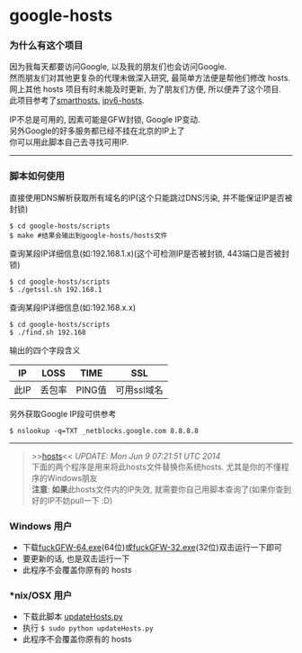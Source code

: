 google-hosts
============

### 为什么有这个项目

因为我每天都要访问Google, 以及我的朋友们也会访问Google.<br/>
然而朋友们对其他更复杂的代理未做深入研究, 最简单方法便是帮他们修改 hosts.<br/>
网上其他 hosts 项目有时未能及时更新, 为了朋友们方便, 所以便弄了这个项目.<br/>
此项目参考了[smarthosts][smarthosts], [ipv6-hosts][ipv6-hosts].<br/>

IP不总是可用的, 因素可能是GFW封锁, Google IP变动.<br/>
另外Google的好多服务都已经不挂在北京的IP上了<br/>
你可以用此脚本自己去寻找可用IP.

***

### 脚本如何使用

直接使用DNS解析获取所有域名的IP(这个只能跳过DNS污染, 并不能保证IP是否被封锁)

```
$ cd google-hosts/scripts
$ make #结果会输出到google-hosts/hosts文件
```

查询某段IP详细信息(如:192.168.1.x)(这个可检测IP是否被封锁, 443端口是否被封锁)

```
$ cd google-hosts/scripts
$ ./getssl.sh 192.168.1
```

查询某段IP详细信息(如:192.168.x.x)

```
$ cd google-hosts/scripts
$ ./find.sh 192.168
```

输出的四个字段含义

| IP | LOSS | TIME | SSL |
| --- | --- | --- | --- |
| 此IP | 丢包率| PING值 | 可用ssl域名 |

另外获取Google IP段可供参考

```
$ nslookup -q=TXT _netblocks.google.com 8.8.8.8
```

***

> \>\>[hosts][hosts]\<\< *UPDATE: Mon Jun 9 07:21:51 UTC 2014* <br/>
> 下面的两个程序是用来将此hosts文件替换你系统hosts. 尤其是你的不懂程序的Windows朋友<br/>
> **注意**: **如果**此hosts文件内的IP失效, 就需要你自己用脚本查询了(如果你查到好的IP不妨pull一下 :D)<br/>

### Windows 用户

* 下载[fuckGFW-64.exe][fuckGFW-64.exe](64位)或[fuckGFW-32.exe][fuckGFW-32.exe](32位)双击运行一下即可
* 要更新的话, 也是双击运行一下
* 此程序不会覆盖你原有的 hosts

### *nix/OSX 用户

* 下载此脚本 [updateHosts.py][updateHosts.py]
* 执行 `$ sudo python updateHosts.py`
* 此程序不会覆盖你原有的 hosts

[hosts]: http://tx.txthinking.com/hosts
[fuckGFW-64.exe]: http://tx.txthinking.com/fuckGFW-64.exe
[fuckGFW-32.exe]: http://tx.txthinking.com/fuckGFW-32.exe
[smarthosts]: https://code.google.com/p/smarthosts/
[ipv6-hosts]: https://code.google.com/p/ipv6-hosts/
[updateHosts.py]: https://github.com/txthinking/google-hosts/tree/master/scripts/updateHosts.py
